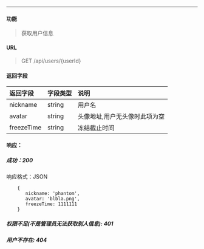 -----------

#### 功能

> 获取用户信息

#### URL

> GET /api/users/{userId}

#### 返回字段
|返回字段|字段类型|说明 |
|:----- |:------|:----------------------------- |
|nickname | string | 用户名 |
|avatar | string | 头像地址,用户无头像时此项为空 |
|freezeTime | string | 冻结截止时间 |

#### 响应：
##### 成功：200 <br>
响应格式：JSON
```
    {
       nickname: 'phantom',
       avatar: 'blbla.png',
       freezeTime: 1111111
    }
```
##### 权限不足(不是管理员无法获取别人信息): 401
##### 用户不存在: 404
